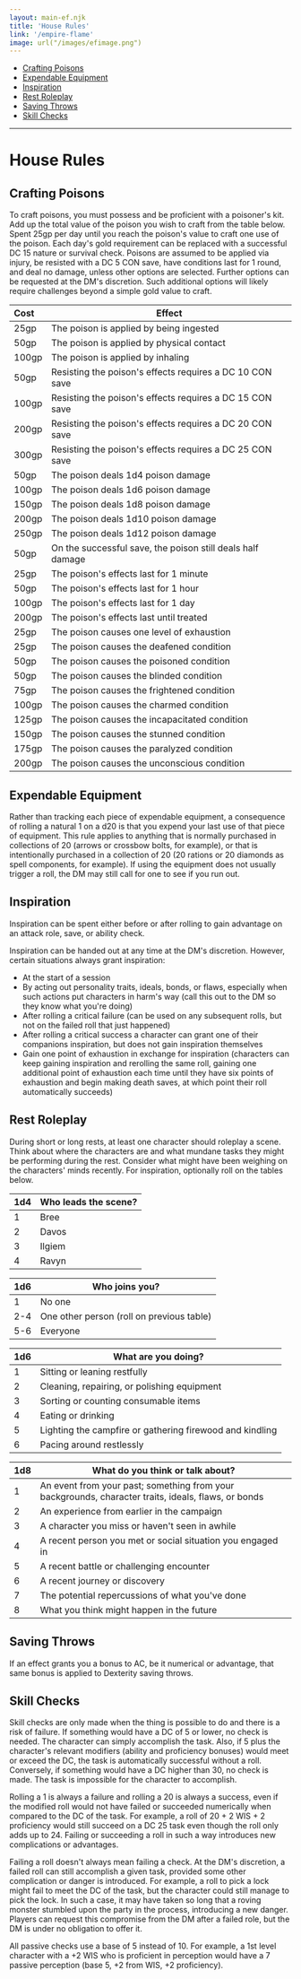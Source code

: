 ```yaml
---
layout: main-ef.njk
title: 'House Rules'
link: '/empire-flame'
image: url("/images/efimage.png")
---
```


<nav>

  <ul>
    <li><a href="#crafting">Crafting Poisons</a></li>
    <li><a href="#expendable">Expendable Equipment</a></li>
    <li><a href="#inspiration">Inspiration</a></li>
    <li><a href="#restroleplay">Rest Roleplay</a></li>
    <li><a href="#saves">Saving Throws</a></li>
    <li><a href="#skillchecks">Skill Checks</a></li>
  </ul>

</nav>

<hr/>

# House Rules

<h2 id="crafting">Crafting Poisons</h2>

To craft poisons, you must possess and be proficient with a poisoner's kit. Add up the total value of the poison you wish to craft from the table below. Spent 25gp per day until you reach the poison's value to craft one use of the poison. Each day's gold requirement can be replaced with a successful DC 15 nature or survival check. Poisons are assumed to be applied via injury, be resisted with a DC 5 CON save, have conditions last for 1 round, and deal no damage, unless other options are selected. Further options can be requested at the DM's discretion. Such additional options will likely require challenges beyond a simple gold value to craft.

Cost|Effect
:---|---
25gp|The poison is applied by being ingested
50gp|The poison is applied by physical contact
100gp|The poison is applied by inhaling
50gp|Resisting the poison's effects requires a DC 10 CON save
100gp|Resisting the poison's effects requires a DC 15 CON save
200gp|Resisting the poison's effects requires a DC 20 CON save
300gp|Resisting the poison's effects requires a DC 25 CON save
50gp|The poison deals 1d4 poison damage
100gp|The poison deals 1d6 poison damage
150gp|The poison deals 1d8 poison damage
200gp|The poison deals 1d10 poison damage
250gp|The poison deals 1d12 poison damage
50gp|On the successful save, the poison still deals half damage
25gp|The poison's effects last for 1 minute
50gp|The poison's effects last for 1 hour
100gp|The poison's effects last for 1 day
200gp|The poison's effects last until treated
25gp|The poison causes one level of exhaustion
25gp|The poison causes the deafened condition
50gp|The poison causes the poisoned condition
50gp|The poison causes the blinded condition
75gp|The poison causes the frightened condition
100gp|The poison causes the charmed condition
125gp|The poison causes the incapacitated condition
150gp|The poison causes the stunned condition
175gp|The poison causes the paralyzed condition
200gp|The poison causes the unconscious condition

<h2 id="expendable">Expendable Equipment</h2>

Rather than tracking each piece of expendable equipment, a consequence of rolling a natural 1 on a d20 is that you expend your last use of that piece of equipment. This rule applies to anything that is normally purchased in collections of 20 (arrows or crossbow bolts, for example), or that is intentionally purchased in a collection of 20 (20 rations or 20 diamonds as spell components, for example). If using the equipment does not usually trigger a roll, the DM may still call for one to see if you run out.

<h2 id="inspiration">Inspiration</h2>

Inspiration can be spent either before or after rolling to gain advantage on an attack role, save, or ability check.

Inspiration can be handed out at any time at the DM's discretion. However, certain situations always grant inspiration:

- At the start of a session
- By acting out personality traits, ideals, bonds, or flaws, especially when such actions put characters in harm's way (call this out to the DM so they know what you're doing)
- After rolling a critical failure (can be used on any subsequent rolls, but not on the failed roll that just happened)
- After rolling a critical success a character can grant one of their companions inspiration, but does not gain inspiration themselves
- Gain one point of exhaustion in exchange for inspiration (characters can keep gaining inspiration and rerolling the same roll, gaining one additional point of exhaustion each time until they have six points of exhaustion and begin making death saves, at which point their roll automatically succeeds)

<h2 id="restroleplay">Rest Roleplay</h2>

During short or long rests, at least one character should roleplay a scene. Think about where the characters are and what mundane tasks they might be performing during the rest. Consider what might have been weighing on the characters' minds recently. For inspiration, optionally roll on the tables below.

1d4|Who leads the scene?
:---|---
1|Bree
2|Davos
3|Ilgiem
4|Ravyn

1d6|Who joins you?
:---|---
1|No one
2-4|One other person (roll on previous table)
5-6|Everyone

1d6|What are you doing?
:---|---
1|Sitting or leaning restfully
2|Cleaning, repairing, or polishing equipment
3|Sorting or counting consumable items
4|Eating or drinking
5|Lighting the campfire or gathering firewood and kindling
6|Pacing around restlessly

1d8|What do you think or talk about?
:---|---
1|An event from your past; something from your backgrounds, character traits, ideals, flaws, or bonds
2|An experience from earlier in the campaign
3|A character you miss or haven't seen in awhile
4|A recent person you met or social situation you engaged in
5|A recent battle or challenging encounter
6|A recent journey or discovery
7|The potential repercussions of what you've done
8|What you think might happen in the future

<h2 id="saves">Saving Throws</h2>

If an effect grants you a bonus to AC, be it numerical or advantage, that same bonus is applied to Dexterity saving throws.

<h2 id="skillchecks">Skill Checks</h2>

Skill checks are only made when the thing is possible to do and there is a risk of failure. If something would have a DC of 5 or lower, no check is needed. The character can simply accomplish the task. Also, if 5 plus the character's relevant modifiers (ability and proficiency bonuses) would meet or exceed the DC, the task is automatically successful without a roll. Conversely, if something would have a DC higher than 30, no check is made. The task is impossible for the character to accomplish.

Rolling a 1 is always a failure and rolling a 20 is always a success, even if the modified roll would not have failed or succeeded numerically when compared to the DC of the task. For example, a roll of 20 + 2 WIS + 2 proficiency would still succeed on a DC 25 task even though the roll only adds up to 24. Failing or succeeding a roll in such a way introduces new complications or advantages.

Failing a roll doesn't always mean failing a check. At the DM's discretion, a failed roll can still accomplish a given task, provided some other complication or danger is introduced. For example, a roll to pick a lock might fail to meet the DC of the task, but the character could still manage to pick the lock. In such a case, it may have taken so long that a roving monster stumbled upon the party in the process, introducing a new danger. Players can request this compromise from the DM after a failed role, but the DM is under no obligation to offer it.

All passive checks use a base of 5 instead of 10. For example, a 1st level character with a +2 WIS who is proficient in perception would have a 7 passive perception (base 5, +2 from WIS, +2 proficiency).
